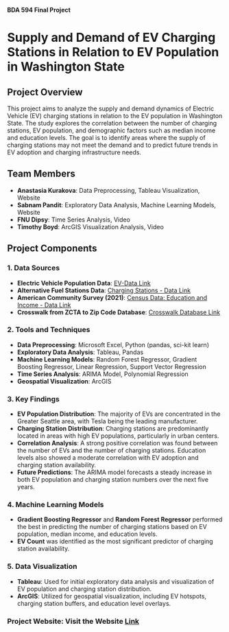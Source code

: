 **BDA 594 Final Project**

# Supply and Demand of EV Charging Stations in Relation to EV Population in Washington State

## Project Overview

This project aims to analyze the supply and demand dynamics of Electric Vehicle (EV) charging stations in relation to the EV population in Washington State. The study explores the correlation between the number of charging stations, EV population, and demographic factors such as median income and education levels. The goal is to identify areas where the supply of charging stations may not meet the demand and to predict future trends in EV adoption and charging infrastructure needs.

## Team Members

- **Anastasia Kurakova**: Data Preprocessing, Tableau Visualization, Website
- **Sabnam Pandit**: Exploratory Data Analysis, Machine Learning Models, Website
- **FNU Dipsy**: Time Series Analysis, Video
- **Timothy Boyd**: ArcGIS Visualization Analysis, Video

## Project Components

### 1. Data Sources
- **Electric Vehicle Population Data**: [EV-Data Link](https://data.wa.gov/Transportation/Electric-Vehicle-Population-Data/f6w7-q2d2/about_data)
- **Alternative Fuel Stations Data**: [Charging Stations - Data Link](https://afdc.energy.gov/data)
- **American Community Survey (2021)**: [Census Data: Education and Income - Data Link](https://www.census.gov/data.html)
- **Crosswalk from ZCTA to Zip Code Database**: [Crosswalk Database Link](https://udsmapper.org/zip-code-to-zcta-crosswalk/)

### 2. Tools and Techniques
- **Data Preprocessing**: Microsoft Excel, Python (pandas, sci-kit learn)
- **Exploratory Data Analysis**: Tableau, Pandas
- **Machine Learning Models**: Random Forest Regressor, Gradient Boosting Regressor, Linear Regression, Support Vector Regression
- **Time Series Analysis**: ARIMA Model, Polynomial Regression
- **Geospatial Visualization**: ArcGIS

### 3. Key Findings
- **EV Population Distribution**: The majority of EVs are concentrated in the Greater Seattle area, with Tesla being the leading manufacturer.
- **Charging Station Distribution**: Charging stations are predominantly located in areas with high EV populations, particularly in urban centers.
- **Correlation Analysis**: A strong positive correlation was found between the number of EVs and the number of charging stations. Education levels also showed a moderate correlation with EV adoption and charging station availability.
- **Future Predictions**: The ARIMA model forecasts a steady increase in both EV population and charging station numbers over the next five years.

### 4. Machine Learning Models
- **Gradient Boosting Regressor** and **Random Forest Regressor** performed the best in predicting the number of charging stations based on EV population, median income, and education levels.
- **EV Count** was identified as the most significant predictor of charging station availability.

### 5. Data Visualization
- **Tableau**: Used for initial exploratory data analysis and visualization of EV population and charging station distribution.
- **ArcGIS**: Utilized for geospatial visualization, including EV hotspots, charging station buffers, and education level overlays.

### Project Website: Visit the Website [Link](https://sites.google.com/sdsu.edu/ev-chargingstations/home?authuser=1)
